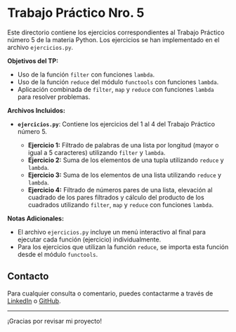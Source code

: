 # Trabajo Práctico Nro. 5

Este directorio contiene los ejercicios correspondientes al Trabajo Práctico número 5 de la materia Python. Los ejercicios se han implementado en el archivo `ejercicios.py`.

**Objetivos del TP:**

- Uso de la función `filter` con funciones `lambda`.
- Uso de la función `reduce` del módulo `functools` con funciones `lambda`.
- Aplicación combinada de `filter`, `map` y `reduce` con funciones `lambda` para resolver problemas.

**Archivos Incluidos:**

- **`ejercicios.py`**: Contiene los ejercicios del 1 al 4 del Trabajo Práctico número 5.

  - **Ejercicio 1:** Filtrado de palabras de una lista por longitud (mayor o igual a 5 caracteres) utilizando `filter` y `lambda`.
  - **Ejercicio 2:** Suma de los elementos de una tupla utilizando `reduce` y `lambda`.
  - **Ejercicio 3:** Suma de los elementos de una lista utilizando `reduce` y `lambda`.
  - **Ejercicio 4:** Filtrado de números pares de una lista, elevación al cuadrado de los pares filtrados y cálculo del producto de los cuadrados utilizando `filter`, `map` y `reduce` con funciones `lambda`.

**Notas Adicionales:**

- El archivo `ejercicios.py` incluye un menú interactivo al final para ejecutar cada función (ejercicio) individualmente.
- Para los ejercicios que utilizan la función `reduce`, se importa esta función desde el módulo `functools`.

## Contacto

Para cualquier consulta o comentario, puedes contactarme a través de [LinkedIn](https://www.linkedin.com/in/nkaminski-profile/) o [GitHub](https://github.com/N-Kaminski).

---

¡Gracias por revisar mi proyecto!
